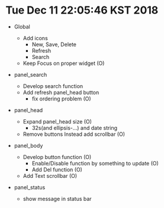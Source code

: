 
# Tue Dec 11 22:05:46 KST 2018

- Global
  * Add icons
    * New, Save, Delete
    * Refresh
    * Search
  * Keep Focus on proper widget					(O)
- panel_search
  * Develop search function
  * Add refresh panel_head button
    * fix ordering problem					(O)
- panel_head
  * Expand panel_head size					(O)
    * 32s(and ellipsis-...) and date string
  * Remove buttons Instead add scrollbar			(O)
- panel_body
  * Develop button function					(O)
    * Enable/Disable function by something to update		(O)
    * Add Del function						(O)
  * Add Text scrollbar						(O)

- panel_status
  * show message in status bar
